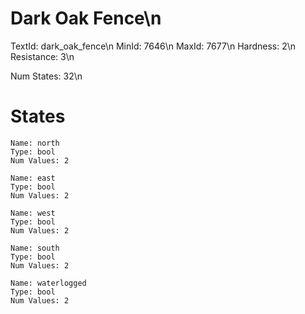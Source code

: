 # Dark Oak Fence\n
TextId: dark_oak_fence\n
MinId: 7646\n
MaxId: 7677\n
Hardness: 2\n
Resistance: 3\n

Num States: 32\n
# States
```
Name: north
Type: bool
Num Values: 2

Name: east
Type: bool
Num Values: 2

Name: west
Type: bool
Num Values: 2

Name: south
Type: bool
Num Values: 2

Name: waterlogged
Type: bool
Num Values: 2
```